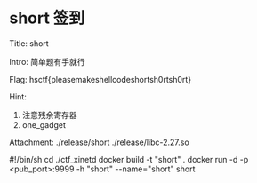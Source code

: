 # short  签到

Title:
short

Intro:
简单题有手就行

Flag:
hsctf{pleasemakeshellcodeshortsh0rtsh0rt}

Hint:

1. 注意残余寄存器
2. one_gadget

Attachment:
./release/short
./release/libc-2.27.so

#!/bin/sh
cd ./ctf_xinetd
docker build -t "short" .
docker run -d -p <pub_port>:9999 -h "short" --name="short" short


